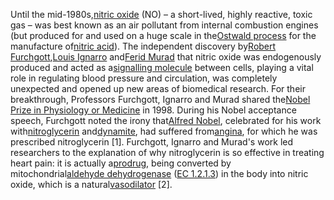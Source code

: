 
Until the mid-1980s,<a href="http://www.ebi.ac.uk/chebi/searchId.do?chebiId=CHEBI:16480">nitric oxide</a> (NO) &ndash; a short-lived, highly reactive, toxic gas &ndash; was best known as an air pollutant from internal combustion engines (but produced for and used on a huge scale in the<a href="http://en.wikipedia.org/wiki/Ostwald_process" target="_blank">Ostwald process</a> for the manufacture of<a href="http://www.ebi.ac.uk/chebi/searchId.do?chebiId=CHEBI:48107">nitric acid</a>). The independent discovery by<a href="http://en.wikipedia.org/wiki/Robert_F._Furchgott" target="_blank">Robert Furchgott</a>,<a href="http://en.wikipedia.org/wiki/Louis_Ignarro" target="_blank">Louis Ignarro</a> and<a href="http://en.wikipedia.org/wiki/Ferid_Murad" target="_blank">Ferid Murad</a> that nitric oxide was endogenously produced and acted as a<a href="http://en.wikipedia.org/wiki/Signaling_molecule" target="_blank">signalling molecule</a> between cells, playing a vital role in regulating blood pressure and circulation, was completely unexpected and opened up new areas of biomedical research. For their breakthrough, Professors Furchgott, Ignarro and Murad shared the<a href="http://www.nobelprize.org/nobel_prizes/medicine/laureates/1998/" target="_blank">Nobel Prize in Physiology or Medicine</a> in 1998. During his Nobel acceptance speech, Furchgott noted the irony that<a href="http://en.wikipedia.org/wiki/Alfred_nobel" target="_blank">Alfred Nobel</a>, celebrated for his work with<a href="http://www.ebi.ac.uk/chebi/searchId.do?chebiId=CHEBI:28787">nitroglycerin</a> and<a href="http://en.wikipedia.org/wiki/Dynamite" target="_blank">dynamite</a>, had suffered from<a href="http://en.wikipedia.org/wiki/Angina_pectoris" target="_blank">angina</a>, for which he was prescribed nitroglycerin [1]. Furchgott, Ignarro and Murad's work led researchers to the explanation of why nitroglycerin is so effective in treating heart pain: it is actually a<a href="http://www.ebi.ac.uk/chebi/searchId.do?chebiId=CHEBI:50266">prodrug</a>, being converted by mitochondrial<a href="http://en.wikipedia.org/wiki/Aldehyde_dehydrogenase" target="_blank">aldehyde dehydrogenase</a> (<a href="http://www.ebi.ac.uk/intenz/query?cmd=SearchID&id=18758" target="_blank">EC 1.2.1.3</a>) in the body into nitric oxide, which is a natural<a href="http://www.ebi.ac.uk/chebi/searchId.do?chebiId=CHEBI:35620">vasodilator</a> [2].
